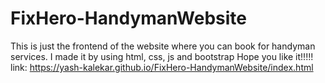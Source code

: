 # FixHero-HandymanWebsite
This is just the frontend of the website where you can book for handyman services.
I made it by using html, css, js and bootstrap
Hope you like it!!!!!
link: https://yash-kalekar.github.io/FixHero-HandymanWebsite/index.html
